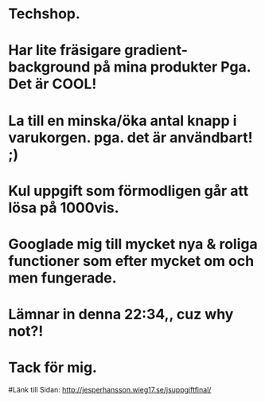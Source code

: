 ﻿# Techshop.

# Har lite fräsigare gradient-background på mina produkter Pga. Det är COOL!

# La till en minska/öka antal knapp i varukorgen. pga. det är användbart! ;)

# Kul uppgift som förmodligen går att lösa på 1000vis.

# Googlade mig till mycket nya & roliga functioner som efter mycket om och men fungerade.

# Lämnar in denna 22:34,, cuz why not?!

# Tack för mig.


#Länk till Sidan: http://jesperhansson.wieg17.se/jsuppgiftfinal/
